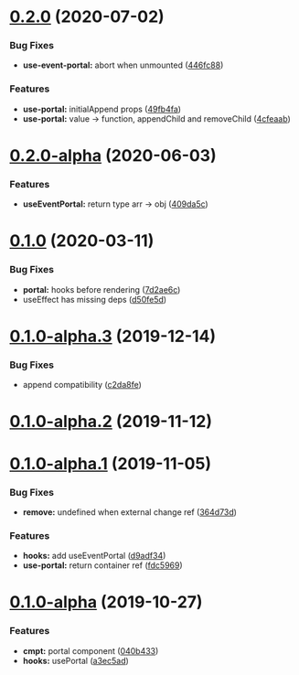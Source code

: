 # [0.2.0](https://github.com/react-cmpt/use-portal/compare/v0.2.0-alpha...v0.2.0) (2020-07-02)


### Bug Fixes

* **use-event-portal:**  abort when unmounted ([446fc88](https://github.com/react-cmpt/use-portal/commit/446fc88b7893c443a3bad821602a7a3582ad16c7))


### Features

* **use-portal:** initialAppend props ([49fb4fa](https://github.com/react-cmpt/use-portal/commit/49fb4fa475c161acf1b7f923a59d633ac7e86b5f))
* **use-portal:** value -> function, appendChild and removeChild ([4cfeaab](https://github.com/react-cmpt/use-portal/commit/4cfeaab03c75f1382bff48a2407734dd94dcdfe4))



# [0.2.0-alpha](https://github.com/react-cmpt/use-portal/compare/v0.1.0...v0.2.0-alpha) (2020-06-03)


### Features

* **useEventPortal:** return type arr -> obj ([409da5c](https://github.com/react-cmpt/use-portal/commit/409da5c7da4455597ec3459b48b57d20c119ed8b))



# [0.1.0](https://github.com/react-cmpt/use-portal/compare/v0.1.0-alpha.3...v0.1.0) (2020-03-11)


### Bug Fixes

* **portal:** hooks before rendering ([7d2ae6c](https://github.com/react-cmpt/use-portal/commit/7d2ae6ccf82773fb809f69a1cd050f914793f345))
* useEffect has missing deps ([d50fe5d](https://github.com/react-cmpt/use-portal/commit/d50fe5d2dd4aed150ecbfc9e36e86a6aa5926104))



# [0.1.0-alpha.3](https://github.com/react-cmpt/use-portal/compare/v0.1.0-alpha.2...v0.1.0-alpha.3) (2019-12-14)


### Bug Fixes

* append compatibility ([c2da8fe](https://github.com/react-cmpt/use-portal/commit/c2da8fe7e149d98f6fc797334eafa3c83d911f47))



# [0.1.0-alpha.2](https://github.com/react-cmpt/use-portal/compare/v0.1.0-alpha.1...v0.1.0-alpha.2) (2019-11-12)



# [0.1.0-alpha.1](https://github.com/react-cmpt/use-portal/compare/v0.1.0-alpha...v0.1.0-alpha.1) (2019-11-05)


### Bug Fixes

* **remove:** undefined when external change ref ([364d73d](https://github.com/react-cmpt/use-portal/commit/364d73d366dd555cdb24269c47cc942b9c49c013))


### Features

* **hooks:** add useEventPortal ([d9adf34](https://github.com/react-cmpt/use-portal/commit/d9adf34282e14335e5048cd677f84dd9f4c93a2f))
* **use-portal:** return container ref ([fdc5969](https://github.com/react-cmpt/use-portal/commit/fdc596928d7eb4795244f3f05b21fa9f4dfc3ecb))



# [0.1.0-alpha](https://github.com/react-cmpt/use-portal/compare/a3ec5ad04bd6eb9d411e3811ce5667aede03208d...v0.1.0-alpha) (2019-10-27)


### Features

* **cmpt:** portal component ([040b433](https://github.com/react-cmpt/use-portal/commit/040b4330f60070568fe842b7c45d2af5ed721d9e))
* **hooks:** usePortal ([a3ec5ad](https://github.com/react-cmpt/use-portal/commit/a3ec5ad04bd6eb9d411e3811ce5667aede03208d))



